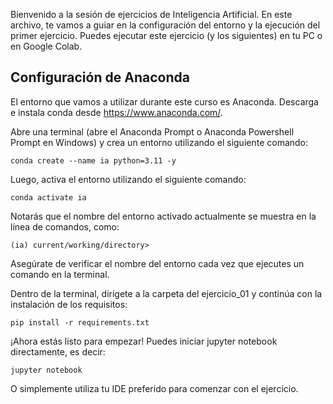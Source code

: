 Bienvenido a la sesión de ejercicios de Inteligencia Artificial. En este archivo, te vamos a guiar en la configuración del entorno y la ejecución del primer ejercicio. Puedes ejecutar este ejercicio (y los siguientes) en tu PC o en Google Colab.

## Configuración de Anaconda
El entorno que vamos a utilizar durante este curso es Anaconda.
Descarga e instala conda desde https://www.anaconda.com/.

Abre una terminal (abre el Anaconda Prompt o Anaconda Powershell Prompt en Windows) y crea un entorno utilizando el siguiente comando:

`conda create --name ia python=3.11 -y`

Luego, activa el entorno utilizando el siguiente comando:

`conda activate ia`

Notarás que el nombre del entorno activado actualmente se muestra en la línea de comandos, como:

`(ia) current/working/directory>`

Asegúrate de verificar el nombre del entorno cada vez que ejecutes un comando en la terminal.

Dentro de la terminal, dirígete a la carpeta del ejercicio_01 y continúa con la instalación de los requisitos:

`pip install -r requirements.txt`

¡Ahora estás listo para empezar! Puedes iniciar jupyter notebook directamente, es decir:

`jupyter notebook`

O simplemente utiliza tu IDE preferido para comenzar con el ejercicio.